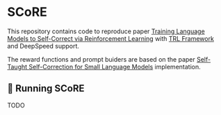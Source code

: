 # SCoRE

This repository contains code to reproduce paper [Training Language Models to Self-Correct via Reinforcement Learning](https://arxiv.org/pdf/2409.12917) with [TRL Framework](https://github.com/huggingface/trl/tree/main) and DeepSpeed support.

The reward functions and prompt buiders are based on the paper [Self-Taught Self-Correction for Small Language Models](https://arxiv.org/abs/2503.08681) implementation.

## 🚀 Running SCoRE

TODO 


